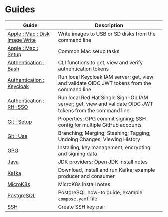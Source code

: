 # Guides

| Guide                                                                  | Description                                                                                               |
|------------------------------------------------------------------------|-----------------------------------------------------------------------------------------------------------|
| [Apple : Mac : Disk Image Write](apple/mac/disk_image_write/README.md) | Write images to USB or SD disks from the command line                                                     |
| [Apple : Mac : Setup](apple/mac/setup/README.md)                       | Common Mac setup tasks                                                                                    |
| [Authentication : Bash](authentication/bash/README.md)                 | CLI functions to get, view and verify authentication tokens                                               |
| [Authentication : Keycloak](authentication/keycloak/README.md)         | Run local Keycloak IAM server; get, view and validate OIDC JWT tokens from the command line               |
| [Authentication : RH-SSO](authentication/rh-sso/README.md)             | Run local Red Hat Single Sign-On IAM server; get, view and validate OIDC JWT tokens from the command line |
| [Git : Setup](git/setup/README.md)                                     | Properties; GPG commit signing; SSH config for multiple GitHub accounts                                   |
| [Git : Use](git/use/README.md)                                         | Branching; Merging; Stashing; Tagging; Undoing Changes; Viewing History                                   |
| [GPG](gpg/README.md)                                                   | Installing; key management; encrypting and signing data                                                   |
| [Java](java/README.md)                                                 | JDK providers; Open JDK install notes                                                                     |
| [Kafka](kafka/README.md)                                               | Download, install and run Kafka; example producer and consumer                                            |
| [MicroK8s](kubernetes/microk8s/README.md)                              | MicroK8s install notes                                                                                    |
| [PostgreSQL](postgres/README.md)                                       | PostgreSQL how-to guide; example `compose.yaml` file                                                      |
| [SSH](ssh/README.md)                                                   | Create SSH key pair                                                                                       |
